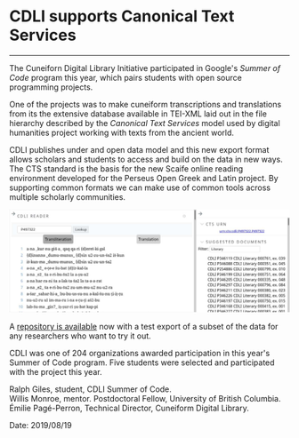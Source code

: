 # CDLI supports Canonical Text Services
---

The Cuneiforn Digital Library Initiative participated in Google's
*Summer of Code* program this year, which pairs students with
open source programming projects.

One of the projects was to make cuneiform transcriptions and
translations from its the extensive database available in
TEI-XML laid out in the file hierarchy described by the
*Canonical Text Services* model used by digital humanities
project working with texts from the ancient world.

CDLI publishes under and open data model and this new export
format allows scholars and students to access and build on
the data in new ways. The CTS standard is the basis for the
new Scaife online reading environment developed for the Perseus
Open Greek and Latin project. By supporting common formats
we can make use of common tools across multiple scholarly
communities.

![Cuneiform text displayed in the Scaife reading environment](Reader_20180915.jpeg "CDLI text in Scaife!")

A [repository is available](https://github.com/cdli-gh/cdli-cts/)
now with a test export of a subset of the data for any researchers
who want to try it out.

CDLI was one of 204 organizations awarded participation in this
year's Summer of Code program. Five students were selected and
participated with the project this year.

Ralph Giles, student, CDLI Summer of Code.  
Willis Monroe, mentor. Postdoctoral Fellow, University of British Columbia.  
Émilie Pagé-Perron, Technical Director, Cuneiform Digital Library.

Date: 
2019/08/19

